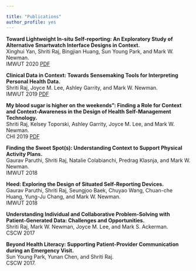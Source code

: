 ```yaml
---

title: "Publications"
author_profile: yes
---
```


<style>
.cite_text{
  font-family: arial;
  font-size: 12pt;
}
</style>


**Toward Lightweight In-situ Self-reporting: An Exploratory Study of Alternative Smartwatch Interface Designs in Context.**\
Xinghui Yan, Shriti Raj, Bingjian Huang, Sun Young Park, and Mark W. Newman.\
IMWUT 2020  [PDF](http://academicpages.github.io/files/paper1.pdf)


**Clinical Data in Context: Towards Sensemaking Tools for Interpreting Personal Health Data.**\
Shriti Raj, Joyce M. Lee, Ashley Garrity, and Mark W. Newman.\
IMWUT 2019 [PDF](http://academicpages.github.io/files/paper2.pdf) 

**My blood sugar is higher on the weekends”: Finding a Role for Context and Context-Awareness in the Design of Health Self-Management Technology.**\
Shriti Raj, Kelsey Toporski, Ashley Garrity, Joyce M. Lee, and Mark W. Newman.\
CHI 2019 [PDF](http://academicpages.github.io/files/paper3.pdf) 


**Finding the Sweet Spot(s): Understanding Context to Support Physical Activity Plans.**\
Gaurav Paruthi, Shriti Raj, Natalie Colabianchi, Predrag Klasnja, and Mark W. Newman.\
IMWUT 2018 


**Heed: Exploring the Design of Situated Self-Reporting Devices.**\
Gaurav Paruthi, Shriti Raj, Seungjoo Baek, Chuyao Wang, Chuan-che Huang, Yung-Ju Chang, and Mark W. Newman.\
IMWUT 2018 


**Understanding Individual and Collaborative Problem-Solving with Patient-Generated Data: Challenges and Opportunities.**\
Shriti Raj, Mark W. Newman, Joyce M. Lee, and Mark S. Ackerman.\
CSCW 2017


**Beyond Health Literacy: Supporting Patient-Provider Communication during an Emergency Visit.**\
Sun Young Park, Yunan Chen, and Shriti Raj.\
CSCW 2017.








